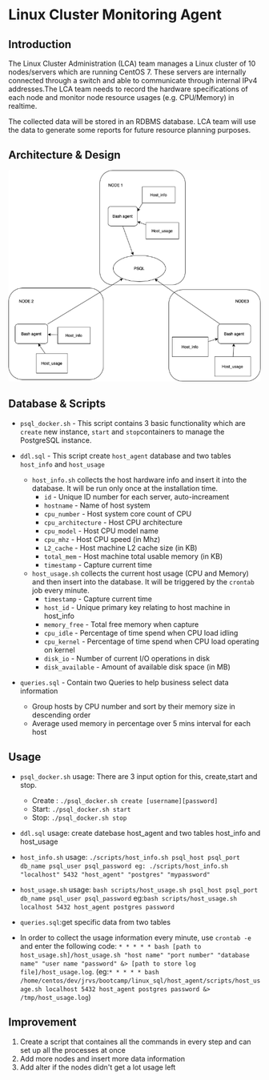 # Linux Cluster Monitoring Agent

## Introduction

The Linux Cluster Administration (LCA) team manages a Linux cluster of 10 nodes/servers which are running CentOS 7. These servers are internally connected through a switch and able to communicate through internal IPv4 addresses.The LCA team needs to record the hardware specifications of each node and monitor node resource usages (e.g. CPU/Memory) in realtime.

The collected data will be stored in an RDBMS database. LCA team will use the data to generate some reports for future resource planning purposes.

## Architecture & Design

![](https://github.com/jarviscanada/jarvis_data_eng_cecilia/blob/release/linux_sql/assets/design.png)

## Database & Scripts
- `psql_docker.sh` - This script contains 3 basic functionality which are `create` new instance, `start` and `stop`containers to manage the PostgreSQL instance. 
- `ddl.sql` - This script create `host_agent` database and two tables `host_info` and `host_usage`
    -  `host_info.sh` collects the host hardware info and insert it into the database. It will be run only once at the installation time.
          * `id` - Unique ID number for each server, auto-increament
          * `hostname` - Name of host system
          * `cpu_number` - Host system core count of CPU
          * `cpu_architecture` - Host CPU architecture 
          * `cpu_model` - Host CPU model name 
          * `cpu_mhz` - Host CPU speed (in Mhz)
          * `L2_cache` - Host machine L2 cache size (in KB)
          * `total_mem` - Host machine total usable memory (in KB)
          * `timestamp` - Capture current time 
    - `host_usage.sh` collects the current host usage (CPU and Memory) and then insert into the database. It will be triggered by the `crontab` job every minute.
         * `timestamp` - Capture current time 
         * `host_id` - Unique primary key relating to host machine in host_info
         * `memory_free` - Total free memory when capture 
         * `cpu_idle` - Percentage of time spend when CPU load idling
         * `cpu_kernel` - Percentage of time spend when CPU load operating on kernel
         * `disk_io` - Number of current I/O operations in disk
         * `disk_available` - Amount of available disk space (in MB)
        
- `queries.sql` - Contain two Queries to help business select data information
    * Group hosts by CPU number and sort by their memory size in descending order
    * Average used memory in percentage over 5 mins interval for each host
        
    
## Usage
- `psql_docker.sh` usage: There are 3 input option for this, create,start and stop.
    * Create : `./psql_docker.sh create [username][password]`
    * Start: `./psql_docker.sh start `
    * Stop: `./psql_docker.sh stop`

- `ddl.sql` usage: create datebase host_agent and two tables host_info and host_usage

- `host_info.sh` usage: `./scripts/host_info.sh psql_host psql_port db_name psql_user psql_password
eg: ./scripts/host_info.sh "localhost" 5432 "host_agent" "postgres" "mypassword"`

-  `host_usage.sh` usage: `bash scripts/host_usage.sh psql_host psql_port db_name psql_user psql_password`
eg:`bash scripts/host_usage.sh localhost 5432 host_agent postgres password`

- `queries.sql`:get specific data from two tables

- In order to collect the usage information every minute, use `crontab -e` and enter the following code: `* * * * * bash [path to host_usage.sh]/host_usage.sh "host name" "port number" "database name" "user name "password" &> [path to store log file]/host_usage.log`. (eg:`* * * * * bash /home/centos/dev/jrvs/bootcamp/linux_sql/host_agent/scripts/host_usage.sh localhost 5432 host_agent postgres password &> /tmp/host_usage.log`) 

## Improvement
1. Create a script that containes all the commands in every step and can set up all the processes at once 
2. Add more nodes and insert more data information 
3. Add alter if the nodes didn't get a lot usage left
